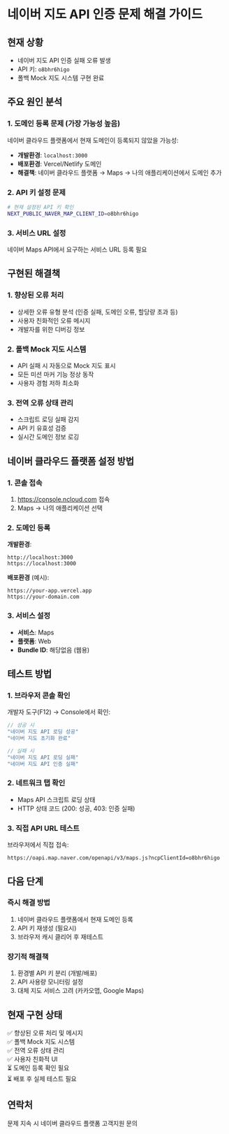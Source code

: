 # 네이버 지도 API 인증 문제 해결 가이드

## 현재 상황
- 네이버 지도 API 인증 실패 오류 발생
- API 키: `o8bhr6higo`
- 폴백 Mock 지도 시스템 구현 완료

## 주요 원인 분석

### 1. 도메인 등록 문제 (가장 가능성 높음)
네이버 클라우드 플랫폼에서 현재 도메인이 등록되지 않았을 가능성:
- **개발환경**: `localhost:3000` 
- **배포환경**: Vercel/Netlify 도메인
- **해결책**: 네이버 클라우드 플랫폼 → Maps → 나의 애플리케이션에서 도메인 추가

### 2. API 키 설정 문제
```bash
# 현재 설정된 API 키 확인
NEXT_PUBLIC_NAVER_MAP_CLIENT_ID=o8bhr6higo
```

### 3. 서비스 URL 설정
네이버 Maps API에서 요구하는 서비스 URL 등록 필요

## 구현된 해결책

### 1. 향상된 오류 처리
- 상세한 오류 유형 분석 (인증 실패, 도메인 오류, 할당량 초과 등)
- 사용자 친화적인 오류 메시지
- 개발자를 위한 디버깅 정보

### 2. 폴백 Mock 지도 시스템
- API 실패 시 자동으로 Mock 지도 표시
- 모든 미션 마커 기능 정상 동작
- 사용자 경험 저하 최소화

### 3. 전역 오류 상태 관리
- 스크립트 로딩 실패 감지
- API 키 유효성 검증
- 실시간 도메인 정보 로깅

## 네이버 클라우드 플랫폼 설정 방법

### 1. 콘솔 접속
1. https://console.ncloud.com 접속
2. Maps → 나의 애플리케이션 선택

### 2. 도메인 등록
**개발환경**:
```
http://localhost:3000
https://localhost:3000
```

**배포환경** (예시):
```
https://your-app.vercel.app
https://your-domain.com
```

### 3. 서비스 설정
- **서비스**: Maps
- **플랫폼**: Web
- **Bundle ID**: 해당없음 (웹용)

## 테스트 방법

### 1. 브라우저 콘솔 확인
개발자 도구(F12) → Console에서 확인:
```javascript
// 성공 시
"네이버 지도 API 로딩 성공"
"네이버 지도 초기화 완료"

// 실패 시  
"네이버 지도 API 로딩 실패"
"네이버 지도 API 인증 실패"
```

### 2. 네트워크 탭 확인
- Maps API 스크립트 로딩 상태
- HTTP 상태 코드 (200: 성공, 403: 인증 실패)

### 3. 직접 API URL 테스트
브라우저에서 직접 접속:
```
https://oapi.map.naver.com/openapi/v3/maps.js?ncpClientId=o8bhr6higo
```

## 다음 단계

### 즉시 해결 방법
1. 네이버 클라우드 플랫폼에서 현재 도메인 등록
2. API 키 재생성 (필요시)
3. 브라우저 캐시 클리어 후 재테스트

### 장기적 해결책
1. 환경별 API 키 분리 (개발/배포)
2. API 사용량 모니터링 설정
3. 대체 지도 서비스 고려 (카카오맵, Google Maps)

## 현재 구현 상태
✅ 향상된 오류 처리 및 메시지  
✅ 폴백 Mock 지도 시스템  
✅ 전역 오류 상태 관리  
✅ 사용자 친화적 UI  
⏳ 도메인 등록 확인 필요  
⏳ 배포 후 실제 테스트 필요  

## 연락처
문제 지속 시 네이버 클라우드 플랫폼 고객지원 문의